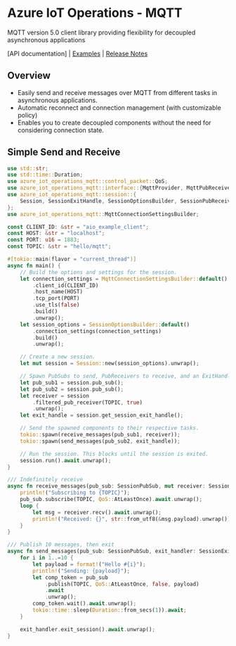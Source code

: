 # Azure IoT Operations - MQTT
MQTT version 5.0 client library providing flexibility for decoupled asynchronous applications

[API documentation] |
[Examples](/examples) |
[Release Notes](https://github.com/Azure/iot-operations-sdks/releases?q=rust%2Fmqtt&expanded=true)

## Overview
* Easily send and receive messages over MQTT from different tasks in asynchronous applications.
* Automatic reconnect and connection management (with customizable policy)
* Enables you to create decoupled components without the need for considering connection state.

## Simple Send and Receive

```rust
use std::str;
use std::time::Duration;
use azure_iot_operations_mqtt::control_packet::QoS;
use azure_iot_operations_mqtt::interface::{MqttProvider, MqttPubReceiver, MqttPubSub};
use azure_iot_operations_mqtt::session::{
    Session, SessionExitHandle, SessionOptionsBuilder, SessionPubReceiver, SessionPubSub,
};
use azure_iot_operations_mqtt::MqttConnectionSettingsBuilder;

const CLIENT_ID: &str = "aio_example_client";
const HOST: &str = "localhost";
const PORT: u16 = 1883;
const TOPIC: &str = "hello/mqtt";

#[tokio::main(flavor = "current_thread")]
async fn main() {
    // Build the options and settings for the session.
    let connection_settings = MqttConnectionSettingsBuilder::default()
        .client_id(CLIENT_ID)
        .host_name(HOST)
        .tcp_port(PORT)
        .use_tls(false)
        .build()
        .unwrap();
    let session_options = SessionOptionsBuilder::default()
        .connection_settings(connection_settings)
        .build()
        .unwrap();

    // Create a new session.
    let mut session = Session::new(session_options).unwrap();

    // Spawn PubSubs to send, PubReceivers to receive, and an ExitHandle for exiting.
    let pub_sub1 = session.pub_sub();
    let pub_sub2 = session.pub_sub();
    let receiver = session
        .filtered_pub_receiver(TOPIC, true)
        .unwrap();
    let exit_handle = session.get_session_exit_handle();

    // Send the spawned components to their respective tasks.
    tokio::spawn(receive_messages(pub_sub1, receiver));
    tokio::spawn(send_messages(pub_sub2, exit_handle));

    // Run the session. This blocks until the session is exited.
    session.run().await.unwrap();
}

/// Indefinitely receive
async fn receive_messages(pub_sub: SessionPubSub, mut receiver: SessionPubReceiver) {
    println!("Subscribing to {TOPIC}");
    pub_sub.subscribe(TOPIC, QoS::AtLeastOnce).await.unwrap();
    loop {
        let msg = receiver.recv().await.unwrap();
        println!("Received: {}", str::from_utf8(&msg.payload).unwrap());
    }
}

/// Publish 10 messages, then exit
async fn send_messages(pub_sub: SessionPubSub, exit_handler: SessionExitHandle) {
    for i in 1..=10 {
        let payload = format!("Hello #{i}");
        println!("Sending: {payload}");
        let comp_token = pub_sub
            .publish(TOPIC, QoS::AtLeastOnce, false, payload)
            .await
            .unwrap();
        comp_token.wait().await.unwrap();
        tokio::time::sleep(Duration::from_secs(1)).await;
    }

    exit_handler.exit_session().await.unwrap();
}
```